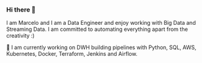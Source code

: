### Hi there 👋

I am Marcelo and I am a Data Engineer and enjoy working with Big Data and Streaming Data. I am committed to automating everything apart from the creativity :)

🔭 I am currently working on DWH building pipelines with Python, SQL, AWS, Kubernetes, Docker, Terraform, Jenkins and Airflow.


